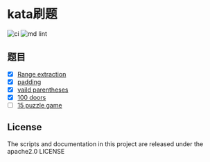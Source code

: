 # kata刷题

![ci](https://github.com/63isOK/kata/workflows/ci-test/badge.svg)
![md lint](https://github.com/63isOK/kata/workflows/md-lint/badge.svg)

## 题目

- [x] [Range extraction](/codewars/range.extraction/README.md)
- [x] [padding](/codewars/padding/README.md)
- [x] [vaild parentheses](/codewars/parentheses/README.md)
- [x] [100 doors](/codewars/100doors/README.md)
- [ ] [15 puzzle game](/codewars/15.pullze/README.md)

## License

The scripts and documentation in this project are released under the  apache2.0 LICENSE
